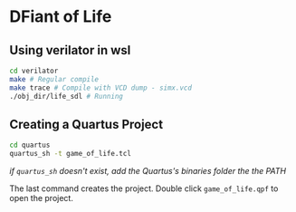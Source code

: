 # DFiant of Life

## Using verilator in wsl

```bash
cd verilator
make # Regular compile
make trace # Compile with VCD dump - simx.vcd 
./obj_dir/life_sdl # Running
```

## Creating a Quartus Project

```bash
cd quartus
quartus_sh -t game_of_life.tcl
```

*if `quartus_sh` doesn't exist, add the Quartus's binaries folder the the PATH*

The last command creates the project. Double click `game_of_life.qpf` to open the project.
